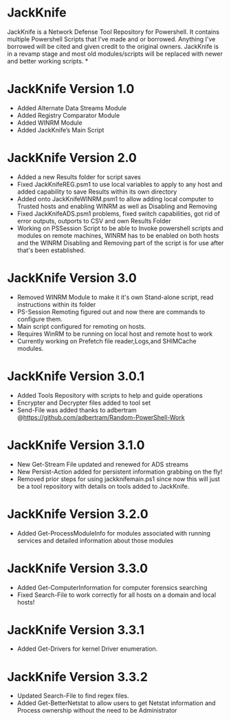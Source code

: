 # JackKnife
JackKnife is a Network Defense Tool Repository for Powershell. It contains multiple Powershell Scripts that I've made and or borrowed. Anything I've borrowed will be cited and given credit to the original owners. JackKnife is in a revamp stage and most old modules/scripts will be replaced with newer and better working scripts.
*
# JackKnife Version 1.0
*	Added Alternate Data Streams Module
*	Added Registry Comparator Module
*	Added WINRM Module
*	Added JackKnife’s Main Script

# JackKnife Version 2.0
* Added a new Results folder for script saves
*	Fixed JackKnifeREG.psm1 to use local variables to apply to any host and added capability to save Results within its own directory
* Added onto JackKnifeWINRM.psm1 to allow adding local computer to Trusted hosts and enabling WINRM as well as Disabling and Removing
* Fixed JackKnifeADS.psm1 problems, fixed switch capabilities, got rid of error outputs, outports to CSV and own Results Folder
* Working on PSSession Script to be able to Invoke powershell scripts and modules on remote machines, WINRM has to be enabled on both hosts and the WINRM Disabling and Removing part of the script is for use after that's been established.
# JackKnife Version 3.0
* Removed WINRM Module to make it it's own Stand-alone script, read instructions within its folder
* PS-Session Remoting figured out and now there are commands to configure them.
* Main script configured for remoting on hosts.
* Requires WinRM to be running on local host and remote host to work
* Currently working on Prefetch file reader,Logs,and SHIMCache modules.

# JackKnife Version 3.0.1
* Added Tools Repository with scripts to help and guide operations
* Encrypter and Decrypter files added to tool set
* Send-File was added thanks to adbertram @https://github.com/adbertram/Random-PowerShell-Work
# JackKnife Version 3.1.0
* New Get-Stream File updated and renewed for ADS streams
* New Persist-Action added for persistent information grabbing on the fly!
* Removed prior steps for using jackknifemain.ps1 since now this will just be a tool repository with details on tools added to JackKnife.
# JackKnife Version 3.2.0
* Added Get-ProcessModuleInfo for modules associated with running services and detailed information about those modules
# JackKnife Version 3.3.0
* Added Get-ComputerInformation for computer forensics searching
* Fixed Search-File to work correctly for all hosts on a domain and local hosts!
# JackKnife Version 3.3.1
* Added Get-Drivers for kernel Driver enumeration.
# JackKnife Version 3.3.2
* Updated Search-File to find regex files.
* Added Get-BetterNetstat to allow users to get Netstat information and Process ownership without the need to be Administrator

